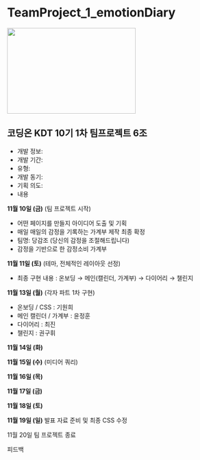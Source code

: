 # TeamProject_1_emotionDiary

<img src="![KakaoTalk_Photo_2023-11-18-10-48-21](https://github.com/nwejin/TeamProject-1-_emotionDiary/assets/147528674/bb291a2d-b13f-430c-8dad-7a4b6f1cc93b)" width="300" height="200">


## 코딩온 KDT 10기 1차 팀프로젝트 6조

- 개발 정보:
- 개발 기간:
- 유형:
- 개발 동기:
- 기획 의도:
- 내용

**11월 10일 (금)**
(팀 프로젝트 시작)
- 어떤 페이지를 만들지 아이디어 도출 및 기획
- 매일 매일의 감정을 기록하는 가계부 제작 최종 확정
- 팀명: 당감조 (당신의 감정을 조절해드립니다)
- 감정을 기반으로 한 감정소비 가계부 

**11월 11일 (토)**
(테마, 전체적인 레이아웃 선정)
- 최종 구현 내용 : 온보딩 → 메인(캘린더, 가계부) → 다이어리 → 챌린지

**11월 13일 (월)**
(각자 파트 1차 구현)
- 온보딩 / CSS : 기원희
- 메인 캘린더 / 가계부 : 윤정훈
- 다이어리 : 최진
- 챌린지 : 권구휘


**11월 14일 (화)**


**11월 15일 (수)**
(미디어 쿼리)

**11월 16일 (목)**

**11월 17일 (금)**

**11월 18일 (토)**

**11월 19일 (일)**
발표 자료 준비 및 최종 CSS 수정


11월 20일
팀 프로젝트 종료 

피드백
